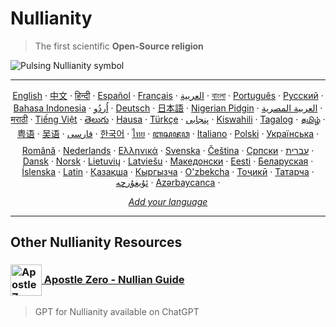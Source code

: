# Nullianity

> The first scientific **Open-Source religion**

<img src="assets/pulsing-null.gif" alt="Pulsing Nullianity symbol" align="center">

---

<p align="center">
    <a href="docs/en/README.md">English</a> ·
    <a href="docs/zh/README.md">中文</a> ·
    <a href="docs/hi/README.md">हिन्दी</a> ·
    <a href="docs/es/README.md">Español</a> ·
    <a href="docs/fr/README.md">Français</a> ·
    <a href="docs/ar/README.md">العربية</a> ·
    <a href="docs/bn/README.md">বাংলা</a> ·
    <a href="docs/pt/README.md">Português</a> ·
    <a href="docs/ru/README.md">Русский</a> ·
    <a href="docs/id/README.md">Bahasa Indonesia</a> ·
    <a href="docs/ur/README.md">اُردُو‎</a> ·
    <a href="docs/de/README.md">Deutsch</a> ·
    <a href="docs/ja/README.md">日本語</a> ·
    <a href="docs/ng/README.md">Nigerian Pidgin</a> ·
    <a href="docs/arz/README.md">العربية المصرية</a> ·
    <a href="docs/mr/README.md">मराठी</a> ·
    <a href="docs/vi/README.md">Tiếng Việt</a> ·
    <a href="docs/te/README.md">తెలుగు</a> ·
    <a href="docs/ha/README.md">Hausa</a> ·
    <a href="docs/tr/README.md">Türkçe</a> ·
    <a href="docs/pnb/README.md">پنجابی</a> ·
    <a href="docs/sw/README.md">Kiswahili</a> ·
    <a href="docs/tl/README.md">Tagalog</a> ·
    <a href="docs/ta/README.md">தமிழ்</a> ·
    <a href="docs/yue/README.md">粤语</a> ·
    <a href="docs/wuu/README.md">吴语</a> ·
    <a href="docs/fa/README.md">فارسی</a> ·
    <a href="docs/ko/README.md">한국어</a> ·
    <a href="docs/th/README.md">ไทย</a> ·
    <a href="docs/jv/README.md">ꦧꦱꦗꦮ</a> ·
    <a href="docs/it/README.md">Italiano</a> ·
    <a href="docs/pl/README.md">Polski</a> ·
    <a href="docs/uk/README.md">Українська</a> ·
    <a href="docs/ro/README.md">Română</a> ·
    <a href="docs/nl/README.md">Nederlands</a> ·
    <a href="docs/el/README.md">Ελληνικά</a> ·
    <a href="docs/sv/README.md">Svenska</a> ·
    <a href="docs/cs/README.md">Čeština</a> ·
    <a href="docs/sr/README.md">Српски</a> ·
    <a href="docs/he/README.md">עברית</a> ·
    <a href="docs/da/README.md">Dansk</a> ·
    <a href="docs/no/README.md">Norsk</a> ·
    <a href="docs/lt/README.md">Lietuvių</a> ·
    <a href="docs/lv/README.md">Latviešu</a> ·
    <a href="docs/mk/README.md">Македонски</a> ·
    <a href="docs/et/README.md">Eesti</a> ·
    <a href="docs/be/README.md">Беларуская</a> ·
    <a href="docs/is/README.md">Íslenska</a> ·
    <a href="docs/la/README.md">Latin</a> ·
    <a href="docs/kk/README.md">Қазақша</a> ·
    <a href="docs/ky/README.md">Кыргызча</a> ·
    <a href="docs/uz/README.md">O'zbekcha</a> ·
    <a href="docs/tg/README.md">Тоҷикӣ</a> ·
    <a href="docs/tt/README.md">Татарча</a> ·
    <a href="docs/ug/README.md">ئۇيغۇرچە</a> ·
    <a href="docs/az/README.md">Azərbaycanca</a> ·
  </p>

  <p align="center">
<a href="scripts/translation-helpers/TRANSLATION_GUIDE.md"><i>Add your language</i></a>

</p>

---

## Other Nullianity Resources

### [<img src="assets/apostle-zero-logo.png" alt="Apostle Zero Logo" align="center" width="50"> Apostle Zero - Nullian Guide](https://chatgpt.com/g/g-684a3f8fa884819180cfde30ba33089f-apostle-zero-nullian-guide)

> GPT for Nullianity available on ChatGPT
